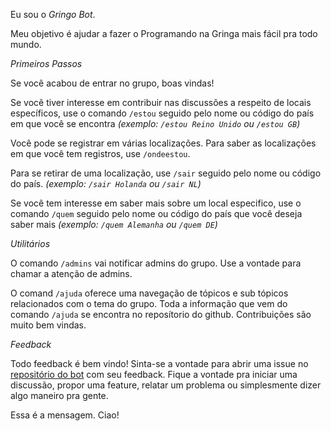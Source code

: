 Eu sou o *Gringo Bot*.

Meu objetivo é ajudar a fazer o Programando na Gringa mais fácil pra todo mundo.

*Primeiros Passos*

Se você acabou de entrar no grupo, boas vindas!

Se você tiver interesse em contribuir nas discussões a respeito de locais específicos,
use o comando `/estou` seguido pelo nome ou código do país em que você se encontra _(exemplo: `/estou Reino Unido` ou `/estou GB`)_

Você pode se registrar em várias localizações. Para saber as localizações em que você tem registros, use `/ondeestou`.

Para se retirar de uma localização, use `/sair` seguido pelo nome ou código do país. _(exemplo: `/sair Holanda` ou `/sair NL`)_

Se você tem interesse em saber mais sobre um local especifico, use o comando `/quem` seguido pelo nome ou código do país que você deseja saber mais _(exemplo: `/quem Alemanha` ou `/quem DE`)_

*Utilitários*

O comando `/admins` vai notificar admins do grupo. Use a vontade para chamar a atenção de admins.

O comand `/ajuda` oferece uma navegação de tópicos e sub tópicos relacionados com o tema do grupo. Toda a informação que vem do comando `/ajuda` se encontra no reposítorio do github. Contribuições são muito bem vindas.

*Feedback*

Todo feedback é bem vindo! Sinta-se a vontade para abrir uma issue no [repositório do bot](https://github.com/armand1m/gringobot) com seu feedback. Fique a vontade pra iniciar uma discussão, propor uma feature, relatar um problema ou simplesmente dizer algo maneiro pra gente.

Essa é a mensagem. Ciao!
